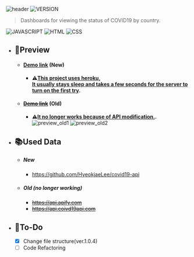![header](https://capsule-render.vercel.app/api?type=rect&color=gradient&height=100&section=header&text=COVID-19%20Dashboard&fontSize=30&fontAlign=78&fontAlignY=50)
![VERSION](https://img.shields.io/badge/version-1.1.3-6DA854?style=flat)

> Dashboards for viewing the status of COVID19 by country. <br>

![JAVASCRIPT](https://img.shields.io/badge/Javascript-F7DF1E?style=flat-square&logo=Javascript&logoColor=black) ![HTML](https://img.shields.io/badge/HTML5-E34F26?style=flat-square&logo=html5&logoColor=white) ![CSS](https://img.shields.io/badge/CSS3-1572B6?style=flat-square&logo=css3&logoColor=white)

- ## :bookmark:Preview
  - #### [Demo link](https://hyeokjaelee.github.io/covid19-dashboard/index.html) (New)
    - **:warning:<U>This project uses heroku,<br>It usually stays sleep and takes a few seconds for the server to turn on the first try</U>.**
  - #### ~~[Demo link]()~~ (Old)
    - **:warning:<U>It no longer works because of API modification.</U>.**
      ![preview_old1](https://user-images.githubusercontent.com/71566740/105497377-1a731700-5d02-11eb-8056-d6cf36f1b8e4.png)
      ![preview_old2](https://user-images.githubusercontent.com/71566740/105497375-1810bd00-5d02-11eb-9cdc-93677dee45ce.png)
- ## :books:Used Data

  - ##### New
    - https://github.com/HyeokjaeLee/covid19-api
  - ##### Old (no longer working)
    - ~~https://api.apify.com~~
    - ~~https://api.coivd19api.com~~

- ## :memo:To-Do
  - [x] Change file structure(ver.1.0.4)<br>
  - [ ] Code Refactoring

